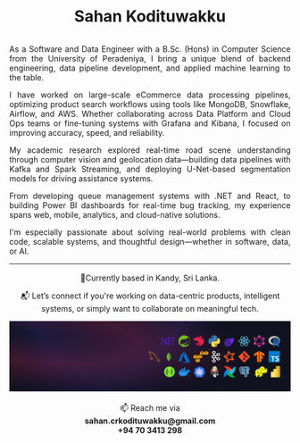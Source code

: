 <div style="display: flex; flex-direction: column; gap: 0px; text-align: center">
  <h1>Sahan Kodituwakku</h1>
<div>

<div style="text-align: justify">
  <p>As a Software and Data Engineer with a B.Sc. (Hons) in Computer Science from the University of Peradeniya, I bring a unique blend of backend engineering, data pipeline development, and applied machine learning to the table.</p>

  <p>I have worked on large-scale eCommerce data processing pipelines, optimizing product search workflows using tools like MongoDB, Snowflake, Airflow, and AWS. Whether collaborating across Data Platform and Cloud Ops teams or fine-tuning systems with Grafana and Kibana, I focused on improving accuracy, speed, and reliability.</p>

  <p>My academic research explored real-time road scene understanding through computer vision and geolocation data—building data pipelines with Kafka and Spark Streaming, and deploying U-Net-based segmentation models for driving assistance systems.</p>

  <p>From developing queue management systems with .NET and React, to building Power BI dashboards for real-time bug tracking, my experience spans web, mobile, analytics, and cloud-native solutions.</p>

  <p>I'm especially passionate about solving real-world problems with clean code, scalable systems, and thoughtful design—whether in software, data, or AI.</p>
<div>

<hr>

<div style="width: 100%; diplay: flex; justify-items: center; margin-top: 1rem">
  <div style="width: 500px; display: flex; flex-direction: column; gap: 0px; text-align: center">
    <p style="margin: 0px">📍Currently based in Kandy, Sri Lanka.</p>
    <p>📬 Let’s connect if you're working on data-centric products, intelligent systems, or simply want to collaborate on meaningful tech.</p>
  </div>
</div>

<div style="width: 100%">
  <img src="assets/images/wallpaper.png" alt="wallpaper">
</div>

<br>

<div style="display: flex; flex-direction: column; gap: 0px; text-align: center">
  <p style="margin: 0px">📫 Reach me via</p> 
  <p style="margin: 0px"><strong>sahan.crkodituwakku@gmail.com</strong></p>  
  <p style="margin: 0px"><strong>+94 70 3413 298</strong></p>
<div>

<!-- <div style="display: flex; flex-direction: row; align-items: center; gap: 1rem;">
  <img src="assets/icons/nestjs-svgrepo-com.svg" alt="nestjs" width="30" height="30">
  <img src="assets/icons/typescript-icon-svgrepo-com.svg" alt="typescript" width="30" height="30">
  <img src="assets/icons/graphql-svgrepo-com.svg" alt="graphql" width="30" height="30">
  <img src="assets/icons/nextjs-fill-svgrepo-com.svg" alt="nextjs" width="30" height="30">
  <img src="assets/icons/react-svgrepo-com.svg" alt="react" width="30" height="30">
  <img src="assets/icons/apollographql-svgrepo-com.svg" alt="apollo" width="30" height="30">
</div> -->

<!---
kodiidok/kodiidok is a ✨ special ✨ repository because its `README.md` (this file) appears on your GitHub profile.
You can click the Preview link to take a look at your changes.
--->
